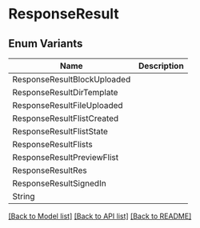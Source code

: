 # ResponseResult

## Enum Variants

| Name | Description |
|---- | -----|
| ResponseResultBlockUploaded |  |
| ResponseResultDirTemplate |  |
| ResponseResultFileUploaded |  |
| ResponseResultFlistCreated |  |
| ResponseResultFlistState |  |
| ResponseResultFlists |  |
| ResponseResultPreviewFlist |  |
| ResponseResultRes |  |
| ResponseResultSignedIn |  |
| String |  |

[[Back to Model list]](../README.md#documentation-for-models) [[Back to API list]](../README.md#documentation-for-api-endpoints) [[Back to README]](../README.md)



